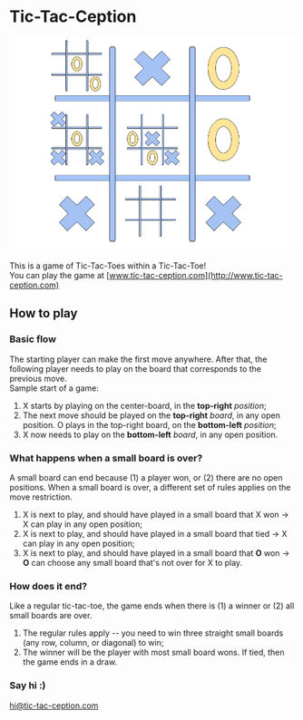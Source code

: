 # Tic-Tac-Ception

![Logo](static/Tic-Tac-Ception_Logo.png?raw=true "Title")

This is a game of Tic-Tac-Toes within a Tic-Tac-Toe!  
You can play the game at [www.tic-tac-ception.com](http://www.tic-tac-ception.com)

## How to play
### Basic flow
The starting player can make the first move anywhere. After that, the following player needs to play on the board that corresponds to the previous move.  
Sample start of a game:  
1. X starts by playing on the center-board, in the **top-right** *position*;
2. The next move should be played on the **top-right** *board*, in any open position. O plays in the top-right board, on the **bottom-left** *position*;
3. X now needs to play on the **bottom-left** *board*, in any open position.

### What happens when a small board is over?
A small board can end because (1) a player won, or (2) there are no open positions. When a small board is over, a different set of rules applies on the move restriction.  
1. X is next to play, and should have played in a small board that X won -> X can play in any open position;
2. X is next to play, and should have played in a small board that tied -> X can play in any open position;
3. X is next to play, and should have played in a small board that **O** won -> **O** can choose any small board that's not over for X to play.

### How does it end?
Like a regular tic-tac-toe, the game ends when there is (1) a winner or (2) all small boards are over.
1. The regular rules apply -- you need to win three straight small boards (any row, column, or diagonal) to win;
2. The winner will be the player with most small board wons. If tied, then the game ends in a draw.

### Say hi :)
[hi@tic-tac-ception.com](mailto:hi@tic-tac-ception.com)
